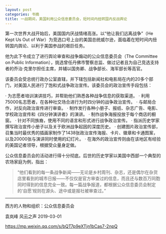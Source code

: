 ```yaml
---
layout: post
categories: 书摘
title: 一战期间，美国利用公众信息委员会，短时间内扭转国内反战舆论
---
```


第一次世界大战开始后，美国国内厌战情绪高涨。以“他让我们远离战争”（He Kept Us Out of War）为竞选口号上台的美国总统威尔逊，面临着在短时间内扭转国内舆论、以利于美国参战的艰巨任务。

他为此下令成立了进行舆论审查和战争煽动的公众信息委员会（The Committee on Public Information），挑选曾任丹佛市警察总监、做过记者且为自己竞选支持者的乔治·克里尔担任主席，并辅以国务卿、战争部长、海军部长等高官。

该委员会受总统行政办公室直辖，并下辖包括新闻社和电影局在内的20多个部门，对美国人民进行了饱和式战争政治宣传。该委员会的政治宣传手段包括：

· 为志愿者培训演讲技巧，并帮助他们熟悉各种战争信息的获取渠道。
· 利用75000名志愿者，在各种社交场合进行为时四分钟的战争政治宣传。
· 与邮局合作，对反向政治宣传进行审查。
· 制作发行各种小册子、报纸、杂志广告、电影、学校政治宣传和《四分钟演讲者》的演讲。
· 制作战争海报投放于每个商店的橱窗。
· 针对不同族裔，使用不同的语言和形式进行战争政治宣传。
· 指派历史学家撰写政治宣传小册子以及关于欧洲战争起因的深度历史。
· 创建图片政治宣传部，召集当时最优秀的插画家制作了1438张政治宣传海报、卡片、徽章和卡通图案，以及20000张与演讲同时使用的幻灯片。
· 在海外的政治宣传则由在该地区有经验的美国记者领导，根据受众量身定做。

公众信息委员会的活动进行得十分彻底。后世的历史学家以美国中西部一个典型的农场家庭为例，指出：

>“他们看到的每一条战争新闻——无论是乡村周刊、杂志，还是偶尔在杂货店里看到的城市日报——不仅仅是官方审查过的信息，而且还与数百万同胞同时得到的信息完全一致。每一篇战争报道，都根据公众信息委员会制定的‘自愿’规则在源头、途中或是报社被审查过。”

---

西方的人物和组织：公众信息委员会

袁岚峰  风云之声  2019-03-01

https://mp.weixin.qq.com/s/bQT7p9eXTjn1bCas7-2npQ